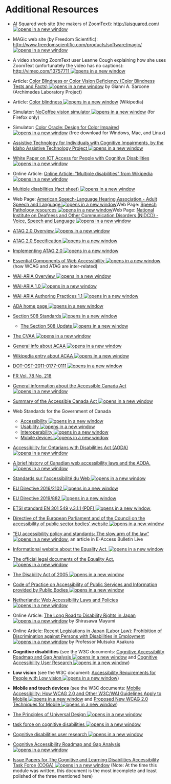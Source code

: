 # Additional Resources

- AI Squared web site (the makers of ZoomText): [http://aisquared.com/ ![opens in a new window](https://dequeuniversity.com/assets/images/template/courses2014/new-window.png)](http://aisquared.com/)

- MAGic web site (by Freedom Scientific): [http://www.freedomscientific.com/products/software/magic/ ![opens in a new window](https://dequeuniversity.com/assets/images/template/courses2014/new-window.png)](http://www.freedomscientific.com/products/software/magic/)

- A video showing ZoomText user Leanne Cough explaining how she uses ZoomText (unfortunately the video has no captions): [http://vimeo.com/13757711 ![opens in a new window](https://dequeuniversity.com/assets/images/template/courses2014/new-window.png)](http://vimeo.com/13757711)

- Article: [Color Blindness or Color Vision Deficiency (Color Blindness Tests and Facts) ![opens in a new window](https://dequeuniversity.com/assets/images/template/courses2014/new-window.png)](http://www.archimedes-lab.org/colorblindnesstest.html) by Gianni A. Sarcone (Archimedes Laboratory Project)

- Article: [Color blindness ![opens in a new window](https://dequeuniversity.com/assets/images/template/courses2014/new-window.png)](http://en.wikipedia.org/wiki/Color_blindness) (Wikipedia)

- Simulator: [NoCoffee vision simulator ![opens in a new window](https://dequeuniversity.com/assets/images/template/courses2014/new-window.png)](https://addons.mozilla.org/en-US/firefox/addon/nocoffee/) (for Firefox only)

- Simulator: [Color Oracle: Design for Color Impaired ![opens in a new window](https://dequeuniversity.com/assets/images/template/courses2014/new-window.png)](http://www.colororacle.org/) (free download for Windows, Mac, and Linux)

- [Assistive Technology for Individuals with Cognitive Impairments, by the Idaho Assistive Technology Project ![opens in a new window](https://dequeuniversity.com/assets/images/template/courses2014/new-window.png)](http://idahoat.org/Portals/60/Documents/Services/Resources/AT_CognitiveImpairmentsHandbook.pdf)

- [White Paper on ICT Access for People with Cognitive Disabilities ![opens in a new window](https://dequeuniversity.com/assets/images/template/courses2014/new-window.png)](https://www.fcc.gov/document/white-paper-ict-access-people-cognitive-disabilities)

- Online Article: [Online Article: "Multiple disabilities" from Wikipedia ![opens in a new window](https://dequeuniversity.com/assets/images/template/courses2014/new-window.png)](https://en.wikipedia.org/wiki/Multiple_disabilities)

- [Multiple disabilities (fact sheet) ![opens in a new window](https://dequeuniversity.com/assets/images/template/courses2014/new-window.png)](https://www.parentcenterhub.org/multiple/)

- Web Page: [American Speech-Language Hearing Association - Adult Speech and Language ![opens in a new window](https://dequeuniversity.com/assets/images/template/courses2014/new-window.png)](http://www.asha.org/public/speech/disorders/AdultSandL)Web Page: [Speech Pathology resources ![opens in a new window](https://dequeuniversity.com/assets/images/template/courses2014/new-window.png)](https://communicatespeech.com.au/resources/)Web Page: [National Institute on Deafness and Other Communication Disorders (NIDCD) - Voice, Speech and Language ![opens in a new window](https://dequeuniversity.com/assets/images/template/courses2014/new-window.png)](http://www.nidcd.nih.gov/health/voice/Pages/Default.aspx)

- [ATAG 2.0 Overview ![opens in a new window](https://dequeuniversity.com/assets/images/template/courses2014/new-window.png)](https://www.w3.org/WAI/intro/atag.php)

- [ATAG 2.0 Specification ![opens in a new window](https://dequeuniversity.com/assets/images/template/courses2014/new-window.png)](https://www.w3.org/TR/ATAG20/)

- [Implementing ATAG 2.0 ![opens in a new window](https://dequeuniversity.com/assets/images/template/courses2014/new-window.png)](https://www.w3.org/TR/IMPLEMENTING-ATAG20/)

- [Essential Components of Web Accessibility ![opens in a new window](https://dequeuniversity.com/assets/images/template/courses2014/new-window.png)](https://www.w3.org/WAI/intro/components.php) (how WCAG and ATAG are inter-related)

- [WAI-ARIA Overview ![opens in a new window](https://dequeuniversity.com/assets/images/template/courses2014/new-window.png)](http://www.w3.org/WAI/intro/aria.php)

- [WAI-ARIA 1.0 ![opens in a new window](https://dequeuniversity.com/assets/images/template/courses2014/new-window.png)](http://www.w3.org/TR/wai-aria/)

- [WAI-ARIA Authoring Practices 1.1 ![opens in a new window](https://dequeuniversity.com/assets/images/template/courses2014/new-window.png)](https://www.w3.org/TR/wai-aria-practices-1.1/)

- [ADA home page ![opens in a new window](https://dequeuniversity.com/assets/images/template/courses2014/new-window.png)](http://www.ada.gov/)

- [Section 508 Standards ![opens in a new window](https://dequeuniversity.com/assets/images/template/courses2014/new-window.png)](https://www.section508.gov/)

  - [The Section 508 Update ![opens in a new window](https://dequeuniversity.com/assets/images/template/courses2014/new-window.png)](https://www.section508.gov/blog/access-board-updates-ict-requirements)

- [The CVAA ![opens in a new window](https://dequeuniversity.com/assets/images/template/courses2014/new-window.png)](http://www.fcc.gov/guides/21st-century-communications-and-video-accessibility-act-2010)

- [General info about ACAA ![opens in a new window](https://dequeuniversity.com/assets/images/template/courses2014/new-window.png)](https://www.transportation.gov/airconsumer/complaints-alleging-discriminatory-treatment-against-disabled-travelers)

- [Wikipedia entry about ACAA ![opens in a new window](https://dequeuniversity.com/assets/images/template/courses2014/new-window.png)](https://en.wikipedia.org/wiki/Air_Carrier_Access_Act)

-  [DOT-OST-2011-0177-0111 ![opens in a new window](https://dequeuniversity.com/assets/images/template/courses2014/new-window.png)](https://www.regulations.gov/#!documentDetail;D=DOT-OST-2011-0177-0111)

- [FR Vol. 78 No. 218](https://www.gpo.gov/fdsys/pkg/FR-2013-11-12/pdf/2013-26749.pdf)

- [General information about the Accessible Canada Act ![opens in a new window](https://dequeuniversity.com/assets/images/template/courses2014/new-window.png)](https://www.canada.ca/en/employment-social-development/programs/accessible-canada.html)

- [Summary of the Accessible Canada Act ![opens in a new window](https://dequeuniversity.com/assets/images/template/courses2014/new-window.png)](https://www.canada.ca/en/employment-social-development/programs/accessible-people-disabilities/act-summary.html)

- Web Standards for the Government of Canada

  - [Accessibility ![opens in a new window](https://dequeuniversity.com/assets/images/template/courses2014/new-window.png)](http://www.tbs-sct.gc.ca/pol/doc-eng.aspx?id=23601)
  - [Usability ![opens in a new window](https://dequeuniversity.com/assets/images/template/courses2014/new-window.png)](http://www.tbs-sct.gc.ca/pol/doc-eng.aspx?id=24227)
  - [Interoperability ![opens in a new window](https://dequeuniversity.com/assets/images/template/courses2014/new-window.png)](http://www.tbs-sct.gc.ca/pol/doc-eng.aspx?id=25875)
  - [Mobile devices ![opens in a new window](https://dequeuniversity.com/assets/images/template/courses2014/new-window.png)](http://www.tbs-sct.gc.ca/pol/doc-eng.aspx?id=27088)

- [Accessibility for Ontarians with Disabilities Act (AODA) ![opens in a new window](https://dequeuniversity.com/assets/images/template/courses2014/new-window.png)](http://www.e-laws.gov.on.ca/html/statutes/english/elaws_statutes_05a11_e.htm)

- [A brief history of Canadian web accessibility laws and the AODA. ![opens in a new window](https://dequeuniversity.com/assets/images/template/courses2014/new-window.png)](http://www.itbusiness.ca/news/ontario-legal-deadlines-are-nearing-for-accessible-communications-are-your-documents-ready/53460)

- [Standards sur l'accessibilité du Web ![opens in a new window](https://dequeuniversity.com/assets/images/template/courses2014/new-window.png)](http://www.tresor.gouv.qc.ca/ressources-informationnelles/standards-sur-laccessibilite-du-web/)

- [EU Directive 2016/2102 ![opens in a new window](https://dequeuniversity.com/assets/images/template/courses2014/new-window.png)](https://eur-lex.europa.eu/legal-content/EN/TXT/HTML/?uri=CELEX:32016L2102) 

- [EU Directive 2019/882 ![opens in a new window](https://dequeuniversity.com/assets/images/template/courses2014/new-window.png)](https://eur-lex.europa.eu/legal-content/EN/TXT/HTML/?uri=CELEX:32019L0882) 

- [ETSI standard EN 301 549 v.3.1.1 (PDF) ![opens in a new window](https://dequeuniversity.com/assets/images/template/courses2014/new-window.png)](https://www.etsi.org/deliver/etsi_en/301500_301599/301549/03.01.01_60/en_301549v030101p.pdf),

- [Directive of the European Parliament and of the Council on the accessibility of public sector bodies' website ![opens in a new window](https://dequeuniversity.com/assets/images/template/courses2014/new-window.png)](https://ec.europa.eu/digital-agenda/en/news/proposal-directive-european-parliament-and-council-accessibility-public-sector-bodies-websites)

- ["EU accessibility policy and standards: The slow arm of the law" ![opens in a new window](https://dequeuniversity.com/assets/images/template/courses2014/new-window.png)](http://www.headstar.com/eablive/?p=1017), an article in E-Access Bulletin Live

- [Informational website about the Equality Act. ![opens in a new window](https://dequeuniversity.com/assets/images/template/courses2014/new-window.png)](https://www.gov.uk/equality-act-2010-guidance)

- [The official legal documents of the Equality Act. ![opens in a new window](https://dequeuniversity.com/assets/images/template/courses2014/new-window.png)](http://www.legislation.gov.uk/ukpga/2010/15/contents)

- [The Disability Act of 2005 ![opens in a new window](https://dequeuniversity.com/assets/images/template/courses2014/new-window.png)](http://www.irishstatutebook.ie/2005/en/act/pub/0014/index.html)

- [Code of Practice on Accessibility of Public Services and Information provided by Public Bodies ![opens in a new window](https://dequeuniversity.com/assets/images/template/courses2014/new-window.png)](http://nda.ie/Good-practice/Codes-of-Practice/Code-of-Practice-on-Accessibility-of-Public-Services-and-Information-Provided-by-Public-Bodies-/)

- [Netherlands: Web Accessibility Laws and Policies ![opens in a new window](https://dequeuniversity.com/assets/images/template/courses2014/new-window.png)](https://www.w3.org/WAI/Policy/policy/netherlands/)

- Online Article: [The Long Road to Disability Rights in Japan ![opens in a new window](https://dequeuniversity.com/assets/images/template/courses2014/new-window.png)](https://www.nippon.com/en/currents/d00133/) by Shirasawa Mayumi

- Online Article: [Recent Legislations in Japan (Labor Law): Prohibition of Discrimination against Persons with Disabilities in Employment ![opens in a new window](https://dequeuniversity.com/assets/images/template/courses2014/new-window.png)](http://www.waseda.jp/hiken/en/jalaw_inf/topics2014/legislation/001asakura.html) by Professor Mutsuko Asakura

- **Cognitive disabilities** (see the W3C documents: [Cognitive Accessibility Roadmap and Gap Analysis ![opens in a new window](https://dequeuniversity.com/assets/images/template/courses2014/new-window.png)](https://w3c.github.io/coga/gap-analysis/) and [Cognitive Accessibility User Research ![opens in a new window](https://dequeuniversity.com/assets/images/template/courses2014/new-window.png)](https://w3c.github.io/coga/user-research/))

- **Low vision** (see the W3C document: [Accessibility Requirements for People with Low vision ![opens in a new window](https://dequeuniversity.com/assets/images/template/courses2014/new-window.png)](https://www.w3.org/TR/2016/WD-low-vision-needs-20160317/))

- **Mobile and touch devices** (see the W3C documents: [Mobile Accessibility: How WCAG 2.0 and Other W3C/WAI Guidelines Apply to Mobile ![opens in a new window](https://dequeuniversity.com/assets/images/template/courses2014/new-window.png)](http://w3c.github.io/Mobile-A11y-TF-Note/) and [Proposed New WCAG 2.0 Techniques for Mobile ![opens in a new window](https://dequeuniversity.com/assets/images/template/courses2014/new-window.png)](https://www.w3.org/WAI/GL/mobile-a11y-tf/wiki/New_WCAG_2.0_Techniques))

- [The Principles of Universal Design ![opens in a new window](https://dequeuniversity.com/assets/images/template/courses2014/new-window.png)](https://www.ncsu.edu/ncsu/design/cud/pubs_p/docs/poster.pdf)

- [task force on cognitive disabilities ![opens in a new window](https://dequeuniversity.com/assets/images/template/courses2014/new-window.png)](https://www.w3.org/WAI/PF/cognitive-a11y-tf/) 

- [Cognitive disabilities user research ![opens in a new window](https://dequeuniversity.com/assets/images/template/courses2014/new-window.png)](https://w3c.github.io/coga/user-research/)

- [Cognitive Accessibility Roadmap and Gap Analysis ![opens in a new window](https://dequeuniversity.com/assets/images/template/courses2014/new-window.png)](https://w3c.github.io/coga/gap-analysis/)

- [Issue Papers for The Cognitive and Learning Disabilities Accessibility Task Force (COGA) ![opens in a new window](https://dequeuniversity.com/assets/images/template/courses2014/new-window.png)](https://w3c.github.io/coga/issue-papers/) (Note: At the time this module was written, this document is the most incomplete and least polished of the three mentioned here)

  

  